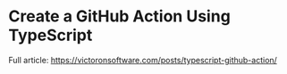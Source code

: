 # Create a GitHub Action Using TypeScript

Full article: https://victoronsoftware.com/posts/typescript-github-action/
